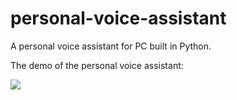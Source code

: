 # personal-voice-assistant
A personal voice assistant for PC built in Python.


The demo of the personal voice assistant:

[![](https://image.freepik.com/free-vector/your-personal-voice-flat-illustration_9041-84.jpg)](https://drive.google.com/file/d/16_6AZfIIlsqLS8KTDr-MyhaUdySwQ7Po/preview)

